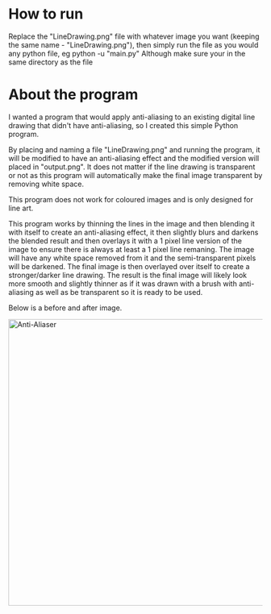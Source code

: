 # How to run
Replace the "LineDrawing.png" file with whatever image you want (keeping the same name - "LineDrawing.png"), then simply run the file as you would any python file, eg
  python -u "main.py"
Although make sure your in the same directory as the file

# About the program
I wanted a program that would apply anti-aliasing to an existing digital line drawing that didn't have anti-aliasing, so I created this simple Python program.

By placing and naming a file "LineDrawing.png" and running the program, it will be modified to have an anti-aliasing effect and the modified version will placed in "output.png". It does not matter if the line drawing is transparent or not as this program will automatically make the final image transparent by removing white space.

This program does not work for coloured images and is only designed for line art.

This program works by thinning the lines in the image and then blending it with itself to create an anti-aliasing effect, it then slightly blurs and darkens the blended result and then overlays it with a 1 pixel line version of the image to ensure there is always at least a 1 pixel line remaning. The image will have any white space removed from it and the semi-transparent pixels will be darkened. The final image is then overlayed over itself to create a stronger/darker line drawing. The result is the final image will likely look more smooth and slightly thinner as if it was drawn with a brush with anti-aliasing as well as be transparent so it is ready to be used.


Below is a before and after image.

<img width="569" alt="Anti-Aliaser" src="https://github.com/user-attachments/assets/5d64b860-0849-4bc8-8ae8-d0ec4f6307d6" />
